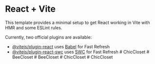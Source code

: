 # React + Vite

This template provides a minimal setup to get React working in Vite with HMR and some ESLint rules.

Currently, two official plugins are available:

- [@vitejs/plugin-react](https://github.com/vitejs/vite-plugin-react/blob/main/packages/plugin-react/README.md) uses [Babel](https://babeljs.io/) for Fast Refresh
- [@vitejs/plugin-react-swc](https://github.com/vitejs/vite-plugin-react-swc) uses [SWC](https://swc.rs/) for Fast Refresh
#   C h i c C l o s e t  
 #   B e e C l o s e t  
 #   B e e C l o s e t  
 #   C h i c C l o s e t  
 #   C h i c C l o s e t  
 